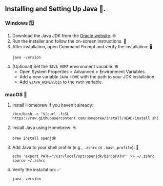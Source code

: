 ## Installing and Setting Up Java 🚀.

### Windows 🪟

1. Download the Java JDK from the [Oracle website](https://www.oracle.com/java/technologies/downloads/). 🌐
2. Run the installer and follow the on-screen instructions. 💾
3. After installation, open Command Prompt and verify the installation: 🖥️
   ```
   java -version
   ```
4. (Optional) Set the `JAVA_HOME` environment variable: ⚙️
   - Open System Properties > Advanced > Environment Variables.
   - Add a new variable `JAVA_HOME` with the path to your JDK installation.
   - Add `%JAVA_HOME%\bin` to the `Path` variable.

### macOS 🍏

1. Install Homebrew if you haven't already:  
   ```
   /bin/bash -c "$(curl -fsSL https://raw.githubusercontent.com/Homebrew/install/HEAD/install.sh)"
   ```
2. Install Java using Homebrew: ☕  
   ```
   brew install openjdk
   ```
3. Add Java to your shell profile (e.g., `.zshrc` or `.bash_profile`): 📝  
   ```
   echo 'export PATH="/usr/local/opt/openjdk/bin:$PATH"' >> ~/.zshrc
   source ~/.zshrc
   ```
4. Verify the installation: ✅  
   ```
   java -version
   ```
